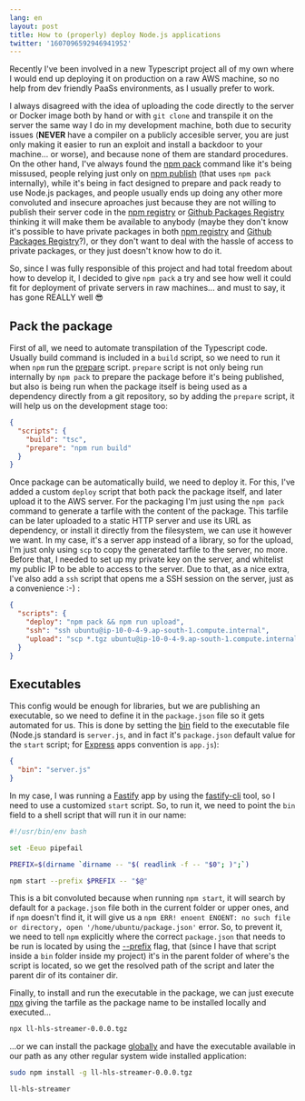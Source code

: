 ```yaml
---
lang: en
layout: post
title: How to (properly) deploy Node.js applications
twitter: '1607096592946941952'
---
```


Recently I've been involved in a new Typescript project all of my own where I
would end up deploying it on production on a raw AWS machine, so no help from
dev friendly PaaSs environments, as I usually prefer to work.

I always disagreed with the idea of uploading the code directly to the server or
Docker image both by hand or with `git clone` and transpile it on the server the
same way I do in my development machine, both due to security issues (**NEVER**
have a compiler on a publicly accesible server, you are just only making it
easier to run an exploit and install a backdoor to your machine... or worse),
and because none of them are standard procedures. On the other hand, I've always
found the [npm pack](https://docs.npmjs.com/cli/v8/commands/npm-pack) command
like it's being missused, people relying just only on
[npm publish](https://docs.npmjs.com/cli/v8/commands/npm-publish) (that uses
`npm pack` internally), while it's being in fact designed to prepare and pack
ready to use Node.js packages, and people usually ends up doing any other more
convoluted and insecure aproaches just because they are not willing to publish
their server code in the [npm registry](https://www.npmjs.com/) or
[Github Packages Registry](https://github.com/features/packages) thinking it
will make them be available to anybody (maybe they don't know it's possible to
have private packages in both
[npm registry](https://docs.npmjs.com/about-private-packages) and
[Github Packages Registry](https://docs.github.com/en/packages/learn-github-packages/configuring-a-packages-access-control-and-visibility)?),
or they don't want to deal with the hassle of access to private packages, or
they just doesn't know how to do it.

So, since I was fully responsible of this project and had total freedom about
how to develop it, I decided to give `npm pack` a try and see how well it could
fit for deployment of private servers in raw machines... and must to say, it has
gone REALLY well 😎

## Pack the package

First of all, we need to automate transpilation of the Typescript code. Usually
build command is included in a `build` script, so we need to run it when `npm`
run the
[prepare](https://docs.npmjs.com/cli/v8/using-npm/scripts#prepare-and-prepublish)
script. `prepare` script is not only being run internally by `npm pack` to
prepare the package before it's being published, but also is being run when the
package itself is being used as a dependency directly from a git repository, so
by adding the `prepare` script, it will help us on the development stage too:

```json
{
  "scripts": {
    "build": "tsc",
    "prepare": "npm run build"
  }
}
```

Once package can be automatically build, we need to deploy it. For this, I've
added a custom `deploy` script that both pack the package itself, and later
upload it to the AWS server. For the packaging I'm just using the `npm pack`
command to generate a tarfile with the content of the package. This tarfile can
be later uploaded to a static HTTP server and use its URL as dependency, or
install it directly from the filesystem, we can use it however we want. In my
case, it's a server app instead of a library, so for the upload, I'm just only
using `scp` to copy the generated tarfile to the server, no more. Before that, I
needed  to set up my private key on the server, and whitelist my public IP to be
able to access to the server. Due to that, as a nice extra, I've also add a
`ssh` script that opens me a SSH session on the server, just as a convenience
:-) :

```json
{
  "scripts": {
    "deploy": "npm pack && npm run upload",
    "ssh": "ssh ubuntu@ip-10-0-4-9.ap-south-1.compute.internal",
    "upload": "scp *.tgz ubuntu@ip-10-0-4-9.ap-south-1.compute.internal:"
  }
}
```

## Executables

This config would be enough for libraries, but we are publishing an executable,
so we need to define it in the `package.json` file so it gets automated for us.
This is done by setting the
[bin](https://docs.npmjs.com/cli/v8/configuring-npm/package-json#bin) field to
the executable file (Node.js standard is `server.js`, and in fact it's
`package.json` default value for the `start` script; for
[Express](https://expressjs.com/) apps convention is `app.js`):

```json
{
  "bin": "server.js"
}
```

In my case, I was running a [Fastify](https://www.fastify.io/) app by using the
[fastify-cli](https://github.com/fastify/fastify-cli) tool, so I need to use a
customized `start` script. So, to run it, we need to point the `bin` field to a
shell script that will run it in our name:

```bash
#!/usr/bin/env bash

set -Eeuo pipefail

PREFIX=$(dirname `dirname -- "$( readlink -f -- "$0"; )";`)

npm start --prefix $PREFIX -- "$@"
```

This is a bit convoluted because when running `npm start`, it will search by
default for a `package.json` file both in the current folder or upper ones, and
if `npm` doesn't find it, it will give us a
`npm ERR! enoent ENOENT: no such file or directory, open '/home/ubuntu/package.json'`
error. So, to prevent it, we need to tell `npm` explicitly where the correct
`package.json` that needs to be run is located by using the
[--prefix](https://docs.npmjs.com/cli/v8/commands/npm-prefix) flag, that (since
I have that script inside a `bin` folder inside my project) it's in the parent
folder of where's the script is located, so we get the resolved path of the
script and later the parent dir of its container dir.

Finally, to install and run the executable in the package, we can just execute
[npx](https://www.npmjs.com/package/npx) giving the tarfile as the package name
to be installed locally and executed...

```sh
npx ll-hls-streamer-0.0.0.tgz
```

...or we can install the package
[globally](https://docs.npmjs.com/downloading-and-installing-packages-globally)
and have the executable available in our path as any other regular system wide
installed application:

```sh
sudo npm install -g ll-hls-streamer-0.0.0.tgz

ll-hls-streamer
```

